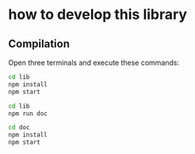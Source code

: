 # how to develop this library

## Compilation

Open three terminals and execute these commands:

```bash
cd lib
npm install
npm start
```

```bash
cd lib
npm run doc
```

```bash
cd doc
npm install
npm start
``````
